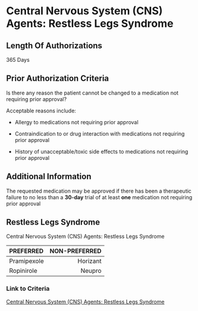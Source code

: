 # Central Nervous System (CNS) Agents: Restless Legs Syndrome

## Length Of Authorizations

365 Days

## Prior Authorization Criteria

Is there any reason the patient cannot be changed to a medication not requiring prior approval?

Acceptable reasons include:

- Allergy to medications not requiring prior approval

- Contraindication to or drug interaction with medications not requiring prior approval

- History of unacceptable/toxic side effects to medications not requiring prior approval

## Additional Information

The requested medication may be approved if there has been a therapeutic failure to no less than a **30-day** trial of at least **one** medication not requiring prior approval

## Restless Legs Syndrome

Central Nervous System (CNS) Agents: Restless Legs Syndrome

| PREFERRED | NON-PREFERRED |
| :--- | ---: |
| Pramipexole | Horizant |
| Ropinirole  | Neupro   |

### Link to Criteria

[Central Nervous System (CNS) Agents: Restless Legs Syndrome](https://pharmacy.medicaid.ohio.gov/sites/default/files/20220415_UPDL_Criteria_FINAL_.pdf#page=41)
